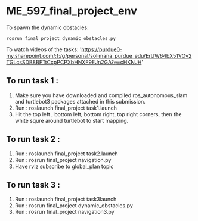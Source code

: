 # ME_597_final_project_env

To spawn the dynamic obstacles:

`rosrun final_project dynamic_obstacles.py`

To watch videos of the tasks:
'https://purdue0-my.sharepoint.com/:f:/g/personal/solimana_purdue_edu/ErUW64bX51VOv2TGLcsSDB8BFTtCcpPCPXbHNXF9EJn2GA?e=cHKNJH'



## To run task 1  : 
1. Make sure you have downloaded and compiled ros_autonomous_slam and turtlebot3 packages attached in this submission. 
2. Run : roslaunch final_project task1.launch 
3. Hit the top left , bottom left, bottom right, top right corners, then the white squre around turtlebot to start mapping.

## To run task 2  : 
1. Run : roslaunch final_project task2.launch 
2. Run : rosrun final_project navigation.py
3. Have rviz subscribe to global_plan topic 


## To run task 3  : 
1. Run : roslaunch final_project task3launch 
2. Run : rosrun final_project dynamic_obstacles.py
3. Run : rosrun final_project navigation3.py
